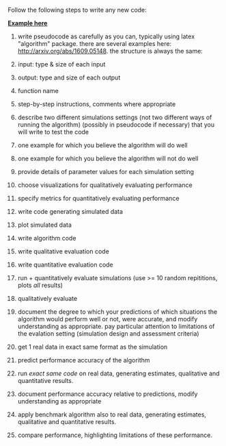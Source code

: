 Follow the following steps to write any new code:

**[Example here](./Tutorials/Python/code_example.ipynb)**

1. write pseudocode as carefully as you can, typically using latex "algorithm" package.  there are several examples here: 
http://arxiv.org/abs/1609.05148.
the structure is always the same:

  1. input: type & size of each input
  2. output: type and size of each output
  3. function name
  4. step-by-step instructions, comments where appropriate
  
3. describe two different simulations settings (not two different ways of running the algorithm) (possibly in pseudocode if necessary) that you will write to test the code
  1. one example for which you believe the algorithm will do well
  2. one example for which you believe the algorithm will not do well
4. provide details of parameter values for each simulation setting
5. choose visualizations for qualitatively evaluating performance
6. specify metrics for quantitatively evaluating performance
8. write code generating simulated data
9. plot simulated data
10. write algorithm code
11. write qualitative evaluation code
12. write quantitative evaluation code
13. run + quantitatively evaluate simulations (use >= 10 random repititions, plots *all* results)
14. qualitatively evaluate
15. document the degree to which your predictions of which situations the algorithm would perform well or not, were accurate, and modify understanding as appropriate. pay particular attention to limitations of the evalation setting (simulation design and assessment criteria)
16. get 1 real data in exact same format as the simulation
17. predict performance accuracy of the algorithm
18. run *exact same code* on real data, generating estimates, qualitative and quantitative results. 
19. document performance accuracy relative to predictions, modify understanding as appropriate
20. apply benchmark algorithm also to real data, generating estimates, qualitative and quantitative results.
21. compare performance, highlighting limitations of these performance.

